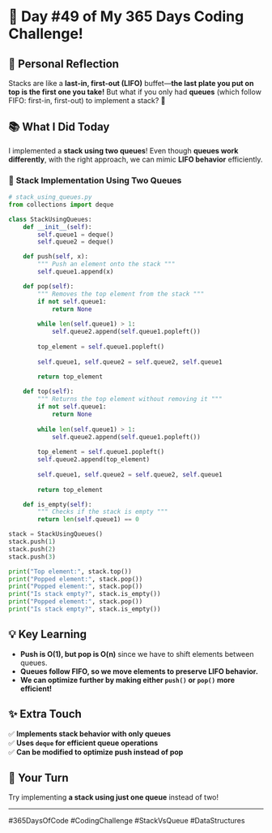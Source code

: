 # 🎯 Day #49 of My 365 Days Coding Challenge!  

## 💭 Personal Reflection  
Stacks are like a **last-in, first-out (LIFO)** buffet—**the last plate you put on top is the first one you take!** But what if you only had **queues** (which follow FIFO: first-in, first-out) to implement a stack? 🤯  

## 📚 What I Did Today  
I implemented a **stack using two queues**! Even though **queues work differently**, with the right approach, we can mimic **LIFO behavior** efficiently.  

### 📝 **Stack Implementation Using Two Queues**  

```python
# stack_using_queues.py
from collections import deque

class StackUsingQueues:
    def __init__(self):
        self.queue1 = deque()
        self.queue2 = deque()

    def push(self, x):
        """ Push an element onto the stack """
        self.queue1.append(x)

    def pop(self):
        """ Removes the top element from the stack """
        if not self.queue1:
            return None
        
        while len(self.queue1) > 1:
            self.queue2.append(self.queue1.popleft())
        
        top_element = self.queue1.popleft()
        
        self.queue1, self.queue2 = self.queue2, self.queue1  
        
        return top_element

    def top(self):
        """ Returns the top element without removing it """
        if not self.queue1:
            return None
        
        while len(self.queue1) > 1:
            self.queue2.append(self.queue1.popleft())
        
        top_element = self.queue1.popleft()
        self.queue2.append(top_element)
        
        self.queue1, self.queue2 = self.queue2, self.queue1  
        
        return top_element

    def is_empty(self):
        """ Checks if the stack is empty """
        return len(self.queue1) == 0

stack = StackUsingQueues()
stack.push(1)
stack.push(2)
stack.push(3)

print("Top element:", stack.top())
print("Popped element:", stack.pop())
print("Popped element:", stack.pop())
print("Is stack empty?", stack.is_empty())
print("Popped element:", stack.pop())
print("Is stack empty?", stack.is_empty())
```

## 💡 Key Learning  
- **Push is O(1), but pop is O(n)** since we have to shift elements between queues.  
- **Queues follow FIFO, so we move elements to preserve LIFO behavior.**  
- **We can optimize further by making either `push()` or `pop()` more efficient!**  

## ✨ Extra Touch  
✅ **Implements stack behavior with only queues**  
✅ **Uses `deque` for efficient queue operations**  
✅ **Can be modified to optimize push instead of pop**  

## 🚀 Your Turn  
Try implementing **a stack using just one queue** instead of two!  

---

#365DaysOfCode #CodingChallenge #StackVsQueue #DataStructures  